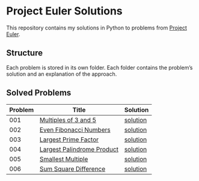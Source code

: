 # Project Euler Solutions

This repository contains my solutions in Python to problems from [Project Euler](https://projecteuler.net/).  

## **Structure**
Each problem is stored in its own folder.
Each folder contains the problem’s solution and an explanation of the approach.

## Solved Problems

| Problem | Title | Solution |
|---------|----------------|----------|
| 001 | [Multiples of 3 and 5](problem_001/README.md) | [solution](problem_001/solution001.py) |
| 002 | [Even Fibonacci Numbers](problem_002/README.md) | [solution](problem_002/solution002.py) |
| 003 | [Largest Prime Factor](problem_003/README.md) | [solution](problem_003/solution003.py) |
| 004 | [Largest Palindrome Product](problem_004/README.md) | [solution](problem_004/solution004.py) |
| 005 | [Smallest Multiple](problem_005/README.md) | [solution](problem_005/solution005.py) |
| 006 | [Sum Square Difference](problem_006/README.md) | [solution](problem_006/solution006.py) |
